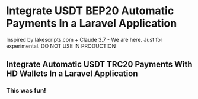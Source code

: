 # Integrate USDT BEP20 Automatic Payments In a Laravel Application

Inspired by lakescripts.com + Claude 3.7 - We are here.
Just for experimental. DO NOT USE IN PRODUCTION

## Integrate Automatic USDT TRC20 Payments With HD Wallets In a Laravel Application

### This was fun!